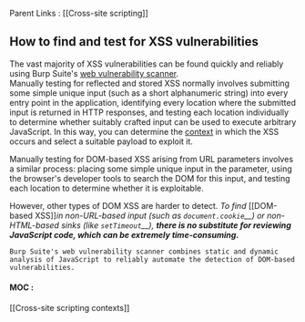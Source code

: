  Parent Links : [[Cross-site scripting]]    

## How to find and test for XSS vulnerabilities

The vast majority of XSS vulnerabilities can be found quickly and reliably using Burp Suite's [web vulnerability scanner](https://portswigger.net/burp/vulnerability-scanner).  
Manually testing for reflected and stored XSS normally involves submitting some simple unique input (such as a short alphanumeric string) into every entry point in the application, identifying every location where the submitted input is returned in HTTP responses, and testing each location individually to determine whether suitably crafted input can be used to execute arbitrary JavaScript. In this way, you can determine the [context](https://portswigger.net/web-security/cross-site-scripting/contexts) in which the XSS occurs and select a suitable payload to exploit it.  
  
Manually testing for DOM-based XSS arising from URL parameters involves a similar process: placing some simple unique input in the parameter, using the browser's developer tools to search the DOM for this input, and testing each location to determine whether it is exploitable.  
  
However, other types of DOM XSS are harder to detect. _To find_ [[DOM-based XSS]]_in_ _non-URL-based input_ _(such as_ _`document.cookie`__) or_ _non-HTML-based sinks_ _(like_ _`setTimeout`__),_ _**there is no substitute for reviewing JavaScript code, which can be extremely time-consuming.**_  

`Burp Suite's web vulnerability scanner combines static and dynamic analysis of JavaScript to reliably automate the detection of DOM-based vulnerabilities.`  
  

#### MOC :
[[Cross-site scripting contexts]]